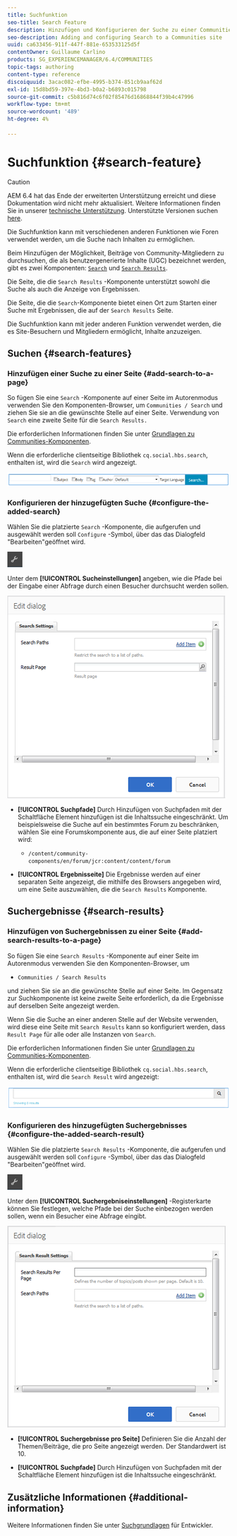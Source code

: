 ```yaml
---
title: Suchfunktion
seo-title: Search Feature
description: Hinzufügen und Konfigurieren der Suche zu einer Communities-Site
seo-description: Adding and configuring Search to a Communities site
uuid: ca633456-911f-447f-881e-653533125d5f
contentOwner: Guillaume Carlino
products: SG_EXPERIENCEMANAGER/6.4/COMMUNITIES
topic-tags: authoring
content-type: reference
discoiquuid: 3acac082-efbe-4995-b374-851cb9aaf62d
exl-id: 15d8bd59-397e-4bd3-b0a2-b6893c015798
source-git-commit: c5b816d74c6f02f85476d16868844f39b4c47996
workflow-type: tm+mt
source-wordcount: '489'
ht-degree: 4%

---
```


# Suchfunktion {#search-feature}

>[!CAUTION]
>
>AEM 6.4 hat das Ende der erweiterten Unterstützung erreicht und diese Dokumentation wird nicht mehr aktualisiert. Weitere Informationen finden Sie in unserer [technische Unterstützung](https://helpx.adobe.com/de/support/programs/eol-matrix.html). Unterstützte Versionen suchen [here](https://experienceleague.adobe.com/docs/?lang=de).

Die Suchfunktion kann mit verschiedenen anderen Funktionen wie Foren verwendet werden, um die Suche nach Inhalten zu ermöglichen.

Beim Hinzufügen der Möglichkeit, Beiträge von Community-Mitgliedern zu durchsuchen, die als benutzergenerierte Inhalte (UGC) bezeichnet werden, gibt es zwei Komponenten: [ `Search`](#search-features) und [ `Search Results`](#search-results).

Die Seite, die die `Search Results` -Komponente unterstützt sowohl die Suche als auch die Anzeige von Ergebnissen.

Die Seite, die die `Search`-Komponente bietet einen Ort zum Starten einer Suche mit Ergebnissen, die auf der `Search Results` Seite.

Die Suchfunktion kann mit jeder anderen Funktion verwendet werden, die es Site-Besuchern und Mitgliedern ermöglicht, Inhalte anzuzeigen.

## Suchen {#search-features}

### Hinzufügen einer Suche zu einer Seite {#add-search-to-a-page}

So fügen Sie eine `Search` -Komponente auf einer Seite im Autorenmodus verwenden Sie den Komponenten-Browser, um `Communities / Search` und ziehen Sie sie an die gewünschte Stelle auf einer Seite. Verwendung von `Search` eine zweite Seite für die `Search Results.`

Die erforderlichen Informationen finden Sie unter [Grundlagen zu Communities-Komponenten](basics.md).

Wenn die erforderliche clientseitige Bibliothek `cq.social.hbs.search`, enthalten ist, wird die `Search` wird angezeigt.

![chlimage_1-373](assets/chlimage_1-373.png)

### Konfigurieren der hinzugefügten Suche {#configure-the-added-search}

Wählen Sie die platzierte `Search` -Komponente, die aufgerufen und ausgewählt werden soll `Configure` -Symbol, über das das Dialogfeld &quot;Bearbeiten&quot;geöffnet wird.

![chlimage_1-374](assets/chlimage_1-374.png)

Unter dem **[!UICONTROL Sucheinstellungen]** angeben, wie die Pfade bei der Eingabe einer Abfrage durch einen Besucher durchsucht werden sollen.

![chlimage_1-375](assets/chlimage_1-375.png)

* **[!UICONTROL Suchpfade]**
Durch Hinzufügen von Suchpfaden mit der Schaltfläche Element hinzufügen ist die Inhaltssuche eingeschränkt. Um beispielsweise die Suche auf ein bestimmtes Forum zu beschränken, wählen Sie eine Forumskomponente aus, die auf einer Seite platziert wird:

   * `/content/community-components/en/forum/jcr:content/content/forum`

* **[!UICONTROL Ergebnisseite]**
Die Ergebnisse werden auf einer separaten Seite angezeigt, die mithilfe des Browsers angegeben wird, um eine Seite auszuwählen, die die 
`Search Results` Komponente.

## Suchergebnisse {#search-results}

### Hinzufügen von Suchergebnissen zu einer Seite {#add-search-results-to-a-page}

So fügen Sie eine `Search Results` -Komponente auf einer Seite im Autorenmodus verwenden Sie den Komponenten-Browser, um

* `Communities / Search Results`

und ziehen Sie sie an die gewünschte Stelle auf einer Seite. Im Gegensatz zur Suchkomponente ist keine zweite Seite erforderlich, da die Ergebnisse auf derselben Seite angezeigt werden.

Wenn Sie die Suche an einer anderen Stelle auf der Website verwenden, wird diese eine Seite mit `Search Results` kann so konfiguriert werden, dass `Result Page` für alle oder alle Instanzen von `Search`.

Die erforderlichen Informationen finden Sie unter [Grundlagen zu Communities-Komponenten](basics.md).

Wenn die erforderliche clientseitige Bibliothek `cq.social.hbs.search`, enthalten ist, wird die `Search Result` wird angezeigt:

![chlimage_1-376](assets/chlimage_1-376.png)

### Konfigurieren des hinzugefügten Suchergebnisses {#configure-the-added-search-result}

Wählen Sie die platzierte `Search Results` -Komponente, die aufgerufen und ausgewählt werden soll `Configure` -Symbol, über das das Dialogfeld &quot;Bearbeiten&quot;geöffnet wird.

![chlimage_1-377](assets/chlimage_1-377.png)

Unter dem **[!UICONTROL Suchergebniseinstellungen]** -Registerkarte können Sie festlegen, welche Pfade bei der Suche einbezogen werden sollen, wenn ein Besucher eine Abfrage eingibt.

![chlimage_1-378](assets/chlimage_1-378.png)

* **[!UICONTROL Suchergebnisse pro Seite]**
Definieren Sie die Anzahl der Themen/Beiträge, die pro Seite angezeigt werden. Der Standardwert ist 10.

* **[!UICONTROL Suchpfade]**
Durch Hinzufügen von Suchpfaden mit der Schaltfläche Element hinzufügen ist die Inhaltssuche eingeschränkt.

## Zusätzliche Informationen {#additional-information}

Weitere Informationen finden Sie unter [Suchgrundlagen](search-implementation.md) für Entwickler.

